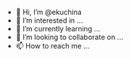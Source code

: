 - 👋 Hi, I’m @ekuchina
- 👀 I’m interested in ...
- 🌱 I’m currently learning ...
- 💞️ I’m looking to collaborate on ...
- 📫 How to reach me ...

<!---
ekuchina/ekuchina is a ✨ special ✨ repository because its `README.md` (this file) appears on your GitHub profile.
You can click the Preview link to take a look at your changes.
--->
